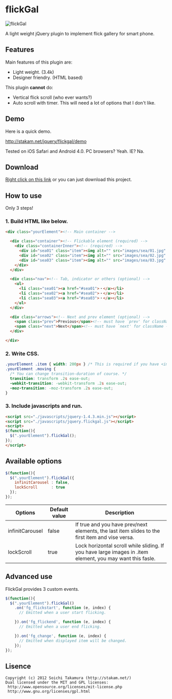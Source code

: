 # flickGal
![flickGal](/piglovesyou/flickGal/raw/master/src/title.png)

A light weight jQuery plugin to implement flick gallery for smart phone.

## Features
Main features of this plugin are:
- Light weight. (3.4k)
- Designer friendry. (HTML based)

This plugin __cannot__ do:
- Vertical flick scroll (who ever wants?)
- Auto scroll with timer. This will need a lot of options that I don't like.

## Demo

Here is a quick demo.

http://stakam.net/jquery/flickgal/demo

Tested on iOS Safari and Android 4.0. PC browsers? Yeah. IE? Na.


## Download
[Right click on this link](https://raw.github.com/piglovesyou/flickGal/master/jquery.flickgal.min.js) or you can just download this project.


## How to use
Only 3 steps!
### 1. Build HTML like below.
```html
<div class="yourElement"><!-- Main container -->

  <div class="container"><!-- Flickable element (required) -->
    <div class="containerInner"><!-- (required) -->
      <div id="sea01" class="item"><img alt="" src="images/sea/01.jpg" /></div><!-- must have `item' for class name -->
      <div id="sea02" class="item"><img alt="" src="images/sea/02.jpg" /></div>
      <div id="sea03" class="item"><img alt="" src="images/sea/03.jpg" /></div>
    </div>
  </div>

  <div class="nav"><!-- Tab, indicator or others (optional) -->
    <ul>
      <li class="sea01"><a href="#sea01">・</a></li>
      <li class="sea02"><a href="#sea02">・</a></li>
      <li class="sea03"><a href="#sea03">・</a></li>
    </ul>
  </div>

  <div class="arrows"><!-- Next and prev element (optional) -->
    <span class="prev">Previous</span><!-- must have `prev' for className -->
    <span class="next">Next</span><!-- must have `next' for className -->
  </div>

</div>
```

### 2. Write CSS.
```css
.yourElement .item { width: 200px } /* This is required if you have <img> element in .item element. */
.yourElement .moving {
  /* You can change transition-duration of course. */
  transition: transform .2s ease-out;
  -webkit-transition: -webkit-transform .2s ease-out;
  -moz-transition: -moz-transform .2s ease-out;
}
```

### 3. Include javascripts and run.
```html
<script src="./javascripts/jquery-1.4.3.min.js"></script>
<script src="./javascripts/jquery.flickgal.js"></script>
<script>
$(function(){
  $(".yourElement").flickGal();
});
</script>
```

## Available options
```javascript
$(function(){
  $(".yourElement").flickGal({
    infinitCarousel : false,
    lockScroll      : true
  });
});
```
| Options | Default value | Description |
| ------------ | ------------- | ------------ |
| infinitCarousel | false  | If true and you have prev/next elements, the last item slides to the first item and vise versa.  |
| lockScroll | true  | Lock horizontal scroll while sliding. If you have large images in .item element, you may want this fasle. |


## Advanced use
FlickGal provides 3 custom events.
```javascript
$(function(){
  $(".yourElement").flickGal()
    .on('fg_flickstart', function (e, index) {
      // Emitted when a user start flicking.

    }).on('fg_flickend', function (e, index) {
      // Emitted when a user end flicking.

    }).on('fg_change', function (e, index) {
      // Emitted when displayed item will be changed.
    });
});
```


## Lisence
```
Copyright (c) 2012 Soichi Takamura (http://stakam.net/)
Dual licensed under the MIT and GPL licenses:
 http://www.opensource.org/licenses/mit-license.php
 http://www.gnu.org/licenses/gpl.html
```
